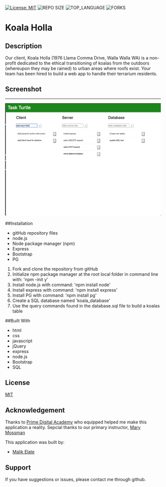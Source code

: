 [![License: MIT](https://img.shields.io/badge/License-MIT-yellow.svg)](https://opensource.org/licenses/MIT)
![REPO SIZE](https://img.shields.io/github/repo-size/MalikElate//sql-to-do-list.svg?style=flat-square)
![TOP_LANGUAGE](https://img.shields.io/github/languages/top/MalikElate//sql-to-do-list.svg?style=flat-square)
![FORKS](https://img.shields.io/github/forks/MalikElate//sql-to-do-list.svg?style=social)

# Koala Holla

## Description

Our client, Koala Holla (1976 Llama Comma Drive, Walla Walla WA) is a non-profit dedicated to the ethical transitioning of koalas from the outdoors (whereupon they may be rained) to urban areas where roofs exist. Your team has been hired to build a web app to handle their terrarium residents.

## Screenshot
--------

![web page on startup](Screen-Shot.png)

##Installation

- gitHub repository files
- node.js
- Node package manager (npm)
- Express
- Bootstrap
- PG

1. Fork and clone the repository from gitHub
2. Initialize npm package manager at the root local folder in command line with: 'npm -init y'
3. Install node.js with command: 'npm install node'
4. Install express with command: 'npm install express'
5. Install PG with command: 'npm install pg'
6. Create a SQL database named 'koala_database' 
7. Use the query commands found in the database.sql file to build a koalas table

##Built With

- html
- css
- javascript
- jQuery 
- express
- node.js
- Bootstrap
- SQL

## License
[MIT](https://choosealicense.com/licenses/mit/)

## Acknowledgement
Thanks to [Prime Digital Academy](www.primeacademy.io) who equipped helped me make this application a reality. Sepcial thanks to our primary instructor, [Mary Mossman](https://github.com/mbMosman)

This application was built by:
- [Malik Elate](https://github.com/MalikElate)

## Support
If you have suggestions or issues, please contact me through github.